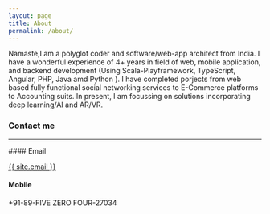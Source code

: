 ```yaml
---
layout: page
title: About
permalink: /about/
---
```



Namaste,I am a polyglot coder and software/web-app architect from India. I have a wonderful experience of 4+ years in field of web, mobile application, and backend development (Using Scala-Playframework, TypeScript, Angular, PHP, Java amd Python ).
I have completed porjects from web based fully functional social networking services to E-Commerce platforms to Accounting suits. In present, I am focussing on solutions incorporating deep learning/AI and AR/VR.

### Contact me
<hr />
#### Email

<a href="mailto:{{ site.email }}/">{{ site.email }}</a>

#### Mobile
+91-89-FIVE ZERO FOUR-27034
